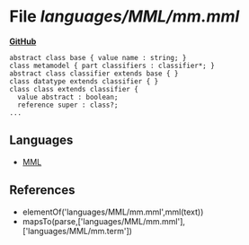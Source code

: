 # File _languages/MML/mm.mml_
**[GitHub](https://github.com/softlang/yas/blob/master/languages/MML/mm.mml)**
```
abstract class base { value name : string; }
class metamodel { part classifiers : classifier*; }
abstract class classifier extends base { }
class datatype extends classifier { }
class class extends classifier {
  value abstract : boolean;
  reference super : class?;
...
```

## Languages
* [MML](../languages/MML.md)

## References
* elementOf('languages/MML/mm.mml',mml(text))
* mapsTo(parse,['languages/MML/mm.mml'],['languages/MML/mm.term'])
